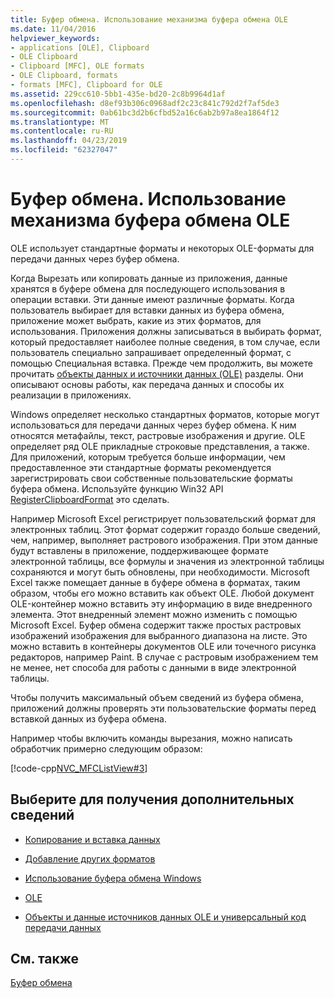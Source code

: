 ```yaml
---
title: Буфер обмена. Использование механизма буфера обмена OLE
ms.date: 11/04/2016
helpviewer_keywords:
- applications [OLE], Clipboard
- OLE Clipboard
- Clipboard [MFC], OLE formats
- OLE Clipboard, formats
- formats [MFC], Clipboard for OLE
ms.assetid: 229cc610-5bb1-435e-bd20-2c8b9964d1af
ms.openlocfilehash: d8ef93b306c0968adf2c23c841c792d2f7af5de3
ms.sourcegitcommit: 0ab61bc3d2b6cfbd52a16c6ab2b97a8ea1864f12
ms.translationtype: MT
ms.contentlocale: ru-RU
ms.lasthandoff: 04/23/2019
ms.locfileid: "62327047"
---
```

# <a name="clipboard-using-the-ole-clipboard-mechanism"></a>Буфер обмена. Использование механизма буфера обмена OLE

OLE использует стандартные форматы и некоторых OLE-форматы для передачи данных через буфер обмена.

Когда Вырезать или копировать данные из приложения, данные хранятся в буфере обмена для последующего использования в операции вставки. Эти данные имеют различные форматы. Когда пользователь выбирает для вставки данных из буфера обмена, приложение может выбрать, какие из этих форматов, для использования. Приложения должны записываться в выбирать формат, который предоставляет наиболее полные сведения, в том случае, если пользователь специально запрашивает определенный формат, с помощью Специальная вставка. Прежде чем продолжить, вы можете прочитать [объекты данных и источники данных (OLE)](../mfc/data-objects-and-data-sources-ole.md) разделы. Они описывают основы работы, как передача данных и способы их реализации в приложениях.

Windows определяет несколько стандартных форматов, которые могут использоваться для передачи данных через буфер обмена. К ним относятся метафайлы, текст, растровые изображения и другие. OLE определяет ряд OLE прикладные строковые представления, а также. Для приложений, которым требуется больше информации, чем предоставленное эти стандартные форматы рекомендуется зарегистрировать свои собственные пользовательские форматы буфера обмена. Используйте функцию Win32 API [RegisterClipboardFormat](/windows/desktop/api/winuser/nf-winuser-registerclipboardformata) это сделать.

Например Microsoft Excel регистрирует пользовательский формат для электронных таблиц. Этот формат содержит гораздо больше сведений, чем, например, выполняет растрового изображения. При этом данные будут вставлены в приложение, поддерживающее формате электронной таблицы, все формулы и значения из электронной таблицы сохраняются и могут быть обновлены, при необходимости. Microsoft Excel также помещает данные в буфере обмена в форматах, таким образом, чтобы его можно вставить как объект OLE. Любой документ OLE-контейнер можно вставить эту информацию в виде внедренного элемента. Этот внедренный элемент можно изменить с помощью Microsoft Excel. Буфер обмена содержит также простых растровых изображений изображения для выбранного диапазона на листе. Это можно вставить в контейнеры документов OLE или точечного рисунка редакторов, например Paint. В случае с растровым изображением тем не менее, нет способа для работы с данными в виде электронной таблицы.

Чтобы получить максимальный объем сведений из буфера обмена, приложений должны проверять эти пользовательские форматы перед вставкой данных из буфера обмена.

Например чтобы включить команды вырезания, можно написать обработчик примерно следующим образом:

[!code-cpp[NVC_MFCListView#3](../atl/reference/codesnippet/cpp/clipboard-using-the-ole-clipboard-mechanism_1.cpp)]

## <a name="what-do-you-want-to-know-more-about"></a>Выберите для получения дополнительных сведений

- [Копирование и вставка данных](../mfc/clipboard-copying-and-pasting-data.md)

- [Добавление других форматов](../mfc/clipboard-adding-other-formats.md)

- [Использование буфера обмена Windows](../mfc/clipboard-using-the-windows-clipboard.md)

- [OLE](../mfc/ole-background.md)

- [Объекты и данные источников данных OLE и универсальный код передачи данных](../mfc/data-objects-and-data-sources-ole.md)

## <a name="see-also"></a>См. также

[Буфер обмена](../mfc/clipboard.md)
